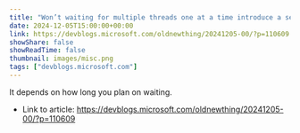 ```yaml
---
title: "Won’t waiting for multiple threads one at a time introduce a severe performance issue?"
date: 2024-12-05T15:00:00+00:00
link: https://devblogs.microsoft.com/oldnewthing/20241205-00/?p=110609
showShare: false
showReadTime: false
thumbnail: images/misc.png
tags: ["devblogs.microsoft.com"]
---
```

It depends on how long you plan on waiting.

- Link to article: https://devblogs.microsoft.com/oldnewthing/20241205-00/?p=110609